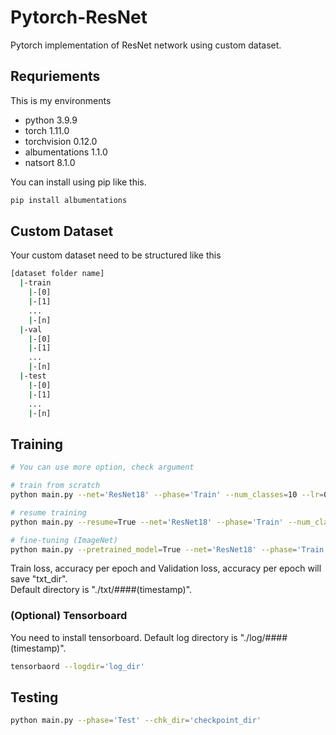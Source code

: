 # Pytorch-ResNet
Pytorch implementation of ResNet network using custom dataset.

## Requriements
This is my environments

- python 3.9.9
- torch 1.11.0
- torchvision 0.12.0
- albumentations 1.1.0
- natsort 8.1.0

You can install using pip like this.
```bash
pip install albumentations
```

## Custom Dataset
Your custom dataset need to be structured like this
```bash
[dataset folder name]
  |-train
    |-[0]
    |-[1]
    ...
    |-[n]
  |-val
    |-[0]
    |-[1]
    ...
    |-[n]
  |-test
    |-[0]
    |-[1]
    ...
    |-[n] 
```

## Training
```bash
# You can use more option, check argument

# train from scratch
python main.py --net='ResNet18' --phase='Train' --num_classes=10 --lr=0.1 --epochs=100

# resume training
python main.py --resume=True --net='ResNet18' --phase='Train' --num_classes=10 --lr=0.1 --epochs=100

# fine-tuning (ImageNet)
python main.py --pretrained_model=True --net='ResNet18' --phase='Train' --num_classes=10 --lr=0.1 --epochs=100
```
Train loss, accuracy per epoch and Validation loss, accuracy per epoch will save "txt_dir". <br/>
Default directory is "./txt/####(timestamp)".

### (Optional) Tensorboard
You need to install tensorboard.
Default log directory is "./log/####(timestamp)".
```bash
tensorbaord --logdir='log_dir'
```

## Testing
```bash
python main.py --phase='Test' --chk_dir='checkpoint_dir'
```

